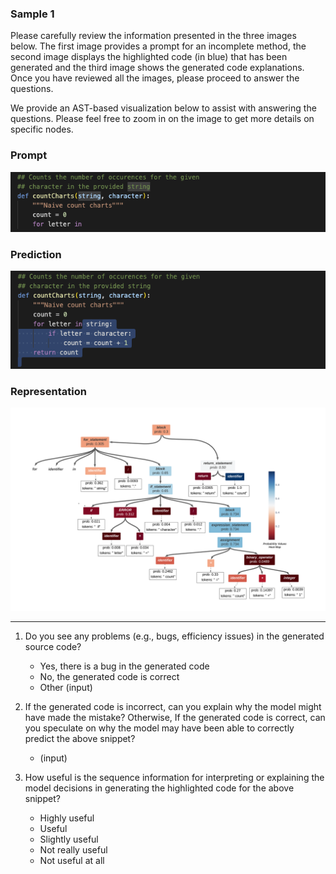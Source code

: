 ### Sample 1

Please carefully review the information presented in the three images below. The first image provides a prompt for an incomplete method, the second image displays the highlighted code (in blue) that has been generated and the third image shows the generated code explanations. Once you have reviewed all the images, please proceed to answer the questions.

We provide an AST-based visualization below to assist with answering the questions. Please feel free to zoom in on the image to get more details on specific nodes.

### Prompt
![prompt](../Generation/S1_G_C_P.png)

### Prediction
![prediction](../Generation/S1_G_C_G.png)

### Representation
![prediction](../S3_ASTComplete/S1_F_C.png)

-------

1. Do you see any problems (e.g., bugs, efficiency issues) in the generated source code?
    - Yes, there is a bug in the generated code
    - No, the generated code is correct
    - Other (input)

2. If the generated code is incorrect, can you explain why the model might have made the mistake? Otherwise, If the generated code is correct, can you speculate on why the model may have been able to correctly predict the above snippet?
    - (input)

3. How useful is the sequence information for interpreting or explaining the model decisions in generating the highlighted code for the above snippet?
    - Highly useful
    - Useful
    - Slightly useful
    - Not really useful
    - Not useful at all